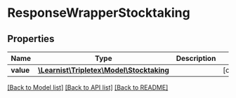 # ResponseWrapperStocktaking

## Properties
Name | Type | Description | Notes
------------ | ------------- | ------------- | -------------
**value** | [**\Learnist\Tripletex\Model\Stocktaking**](Stocktaking.md) |  | [optional] 

[[Back to Model list]](../../README.md#documentation-for-models) [[Back to API list]](../../README.md#documentation-for-api-endpoints) [[Back to README]](../../README.md)

